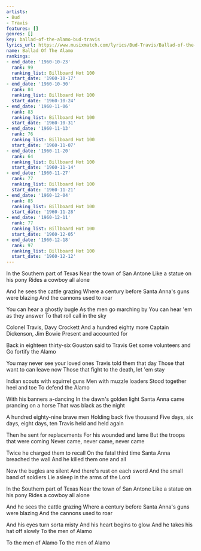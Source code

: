 ```yaml
---
artists:
- Bud
- Travis
features: []
genres: []
key: ballad-of-the-alamo-bud-travis
lyrics_url: https://www.musixmatch.com/lyrics/Bud-Travis/Ballad-of-the-Alamo
name: Ballad Of The Alamo
rankings:
- end_date: '1960-10-23'
  rank: 99
  ranking_list: Billboard Hot 100
  start_date: '1960-10-17'
- end_date: '1960-10-30'
  rank: 84
  ranking_list: Billboard Hot 100
  start_date: '1960-10-24'
- end_date: '1960-11-06'
  rank: 83
  ranking_list: Billboard Hot 100
  start_date: '1960-10-31'
- end_date: '1960-11-13'
  rank: 76
  ranking_list: Billboard Hot 100
  start_date: '1960-11-07'
- end_date: '1960-11-20'
  rank: 64
  ranking_list: Billboard Hot 100
  start_date: '1960-11-14'
- end_date: '1960-11-27'
  rank: 77
  ranking_list: Billboard Hot 100
  start_date: '1960-11-21'
- end_date: '1960-12-04'
  rank: 85
  ranking_list: Billboard Hot 100
  start_date: '1960-11-28'
- end_date: '1960-12-11'
  rank: 77
  ranking_list: Billboard Hot 100
  start_date: '1960-12-05'
- end_date: '1960-12-18'
  rank: 97
  ranking_list: Billboard Hot 100
  start_date: '1960-12-12'
---
```

In the Southern part of Texas
Near the town of San Antone
Like a statue on his pony
Rides a cowboy all alone

And he sees the cattle grazing
Where a century before
Santa Anna's guns were blazing
And the cannons used to roar

You can hear a ghostly bugle
As the men go marching by
You can hear 'em as they answer
To that roll call in the sky

Colonel Travis, Davy Crockett
And a hundred eighty more
Captain Dickenson, Jim Bowie
Present and accounted for

Back in eighteen thirty-six
Gouston said to Travis
Get some volunteers and
Go fortify the Alamo

You may never see your loved ones
Travis told them that day
Those that want to can leave now
Those that fight to the death, let 'em stay

Indian scouts with squirrel guns
Men with muzzle loaders
Stood together heel and toe
To defend the Alamo

With his banners a-dancing
In the dawn's golden light
Santa Anna came prancing on a horse
That was black as the night

A hundred eighty-nine brave men
Holding back five thousand
Five days, six days, eight days, ten
Travis held and held again

Then he sent for replacements
For his wounded and lame
But the troops that were coming
Never came, never came, never came

Twice he charged them to recall
On the fatal third time
Santa Anna breached the wall
And he killed them one and all

Now the bugles are silent
And there's rust on each sword
And the small band of soldiers
Lie asleep in the arms of the Lord

In the Southern part of Texas
Near the town of San Antone
Like a statue on his pony
Rides a cowboy all alone

And he sees the cattle grazing
Where a century before
Santa Anna's guns were blazing
And the cannons used to roar

And his eyes turn sorta misty
And his heart begins to glow
And he takes his hat off slowly
To the men of Alamo

To the men of Alamo
To the men of Alamo
